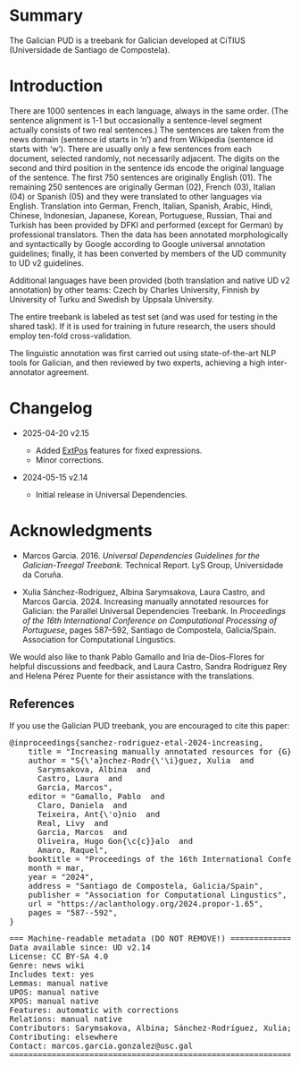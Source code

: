 # Summary

The Galician PUD is a treebank for Galician developed at CiTIUS (Universidade de Santiago de Compostela).

# Introduction

There are 1000 sentences in each language, always in the same order. (The sentence alignment is 1-1 but occasionally a sentence-level segment actually consists of two real sentences.) The sentences are taken from the news domain (sentence id starts in ‘n’) and from Wikipedia (sentence id starts with ‘w’). There are usually only a few sentences from each document, selected randomly, not necessarily adjacent. The digits on the second and third position in the sentence ids encode the original language of the sentence. The first 750 sentences are originally English (01). The remaining 250 sentences are originally German (02), French (03), Italian (04) or Spanish (05) and they were translated to other languages via English. Translation into German, French, Italian, Spanish, Arabic, Hindi, Chinese, Indonesian, Japanese, Korean, Portuguese, Russian, Thai and Turkish has been provided by DFKI and performed (except for German) by professional translators. Then the data has been annotated morphologically and syntactically by Google according to Google universal annotation guidelines; finally, it has been converted by members of the UD community to UD v2 guidelines.

Additional languages have been provided (both translation and native UD v2 annotation) by other teams: Czech by Charles University, Finnish by University of Turku and Swedish by Uppsala University.

The entire treebank is labeled as test set (and was used for testing in the shared task). If it is used for training in future research, the users should employ ten-fold cross-validation.

The linguistic annotation was first carried out using state-of-the-art NLP tools for Galician, and then reviewed by two experts, achieving a high inter-annotator agreement.

# Changelog

* 2025-04-20 v2.15
  * Added [ExtPos](https://universaldependencies.org/u/feat/all.html#extpos-external-part-of-speech) features for fixed expressions.
  * Minor corrections.

* 2024-05-15 v2.14
  * Initial release in Universal Dependencies.

# Acknowledgments

* Marcos Garcia. 2016. *Universal Dependencies Guidelines for the Galician-Treegal Treebank.* Technical Report. LyS Group, Universidade da Coruña.

* Xulia Sánchez-Rodríguez, Albina Sarymsakova, Laura Castro, and Marcos Garcia. 2024. Increasing manually annotated resources for Galician: the Parallel Universal Dependencies Treebank. In *Proceedings of the 16th International Conference on Computational Processing of Portuguese*, pages 587–592, Santiago de Compostela, Galicia/Spain. Association for Computational Lingustics.

We would also like to thank Pablo Gamallo and Iria de-Dios-Flores for helpful discussions and feedback, and Laura Castro, Sandra Rodríguez Rey and Helena Pérez Puente for their assistance with the translations.

## References

If you use the Galician PUD treebank, you are encouraged to cite this paper:
<pre>
@inproceedings{sanchez-rodriguez-etal-2024-increasing,
    title = "Increasing manually annotated resources for {G}alician: the Parallel {U}niversal {D}ependencies Treebank",
    author = "S{\'a}nchez-Rodr{\'\i}guez, Xulia  and
      Sarymsakova, Albina  and
      Castro, Laura  and
      Garcia, Marcos",
    editor = "Gamallo, Pablo  and
      Claro, Daniela  and
      Teixeira, Ant{\'o}nio  and
      Real, Livy  and
      Garcia, Marcos  and
      Oliveira, Hugo Gon{\c{c}}alo  and
      Amaro, Raquel",
    booktitle = "Proceedings of the 16th International Conference on Computational Processing of Portuguese",
    month = mar,
    year = "2024",
    address = "Santiago de Compostela, Galicia/Spain",
    publisher = "Association for Computational Lingustics",
    url = "https://aclanthology.org/2024.propor-1.65",
    pages = "587--592",
}
</pre>


<pre>
=== Machine-readable metadata (DO NOT REMOVE!) ================================
Data available since: UD v2.14
License: CC BY-SA 4.0
Genre: news wiki
Includes text: yes
Lemmas: manual native
UPOS: manual native
XPOS: manual native
Features: automatic with corrections
Relations: manual native
Contributors: Sarymsakova, Albina; Sánchez-Rodríguez, Xulia; Garcia, Marcos
Contributing: elsewhere
Contact: marcos.garcia.gonzalez@usc.gal
===============================================================================
</pre>
